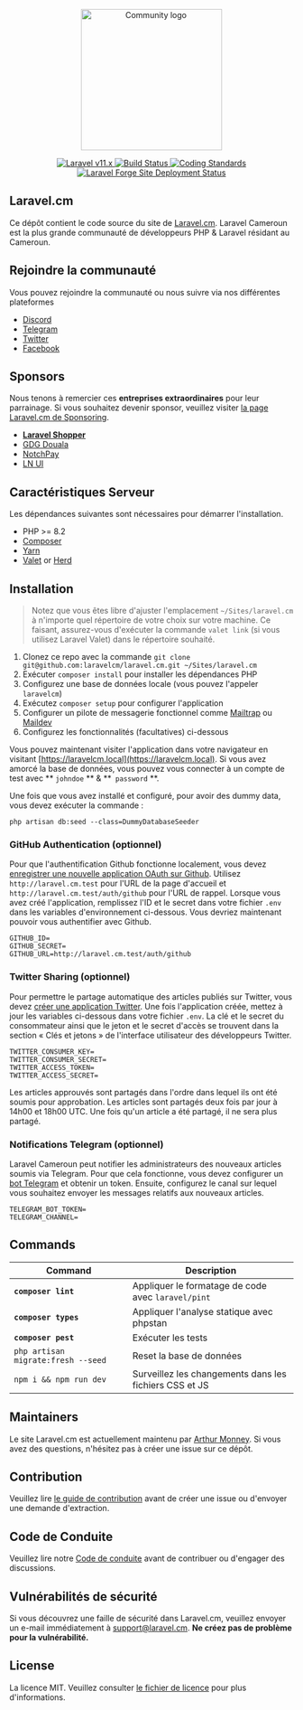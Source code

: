 <p align="center">
    <img src="./art/logo.svg" height="250" alt="Community logo" />
</p>

<p align="center">
    <a href="https://laravel.com">
        <img alt="Laravel v11.x" src="https://img.shields.io/badge/Laravel-v11.x-FF2D20">
    </a>
    <a href="https://github.com/laravelcm/laravel.cm/actions">
        <img src="https://github.com/laravelcm/laravel.cm/workflows/Tests/badge.svg" alt="Build Status" />
    </a>
    <a href="https://github.com/laravelcm/laravel.cm/actions/workflows/quality.yml">
        <img src="https://github.com/laravelcm/laravel.cm/actions/workflows/quality.yml/badge.svg" alt="Coding Standards" />
    </a>
    <a href="https://forge.laravel.com">
        <img src="https://img.shields.io/endpoint?url=https%3A%2F%2Fforge.laravel.com%2Fsite-badges%2Fb0b9e269-e85c-40eb-9b8d-cfa8197a1bb2&style=plastic" alt="Laravel Forge Site Deployment Status" />
    </a>
</p>

## Laravel.cm

Ce dépôt contient le code source du site de [Laravel.cm](https://laravel.cm). Laravel Cameroun est la plus grande communauté de 
développeurs PHP & Laravel résidant au Cameroun.

## Rejoindre la communauté

Vous pouvez rejoindre la communauté ou nous suivre via nos différentes plateformes

- [Discord](https://discord.gg/KNp6brbyVD)
- [Telegram](https://t.me/laravelcameroun)
- [Twitter](https://twitter.com/laravelcm)
- [Facebook](https://www.facebook.com/laravelcm)

## Sponsors

Nous tenons à remercier ces **entreprises extraordinaires** pour leur parrainage. Si vous souhaitez devenir sponsor, veuillez visiter <a href="https://laravel.cm/sponsors">la page Laravel.cm de Sponsoring</a>.

- **[Laravel Shopper](https://laravelshopper.dev)**
- [GDG Douala](https://gdg.community.dev/gdg-douala) 
- [NotchPay](https://notchpay.co?utm_source=laravel.cm) 
- [LN UI](https://ui.lndev.me?utm_source=laravel.cm) 

## Caractéristiques Serveur

Les dépendances suivantes sont nécessaires pour démarrer l'installation.

- PHP >= 8.2
- [Composer](https://getcomposer.org/download/)
- [Yarn](https://yarnpkg.com/getting-started/install)
- [Valet](https://laravel.com/docs/valet#installation) or [Herd](https://herd.laravel.com)

## Installation

> Notez que vous êtes libre d'ajuster l'emplacement `~/Sites/laravel.cm` à n'importe quel répertoire de votre choix sur votre machine. Ce faisant, assurez-vous d'exécuter la commande `valet link` (si vous utilisez Laravel Valet) dans le répertoire souhaité.

1. Clonez ce repo avec la commande `git clone git@github.com:laravelcm/laravel.cm.git ~/Sites/laravel.cm`
2. Exécuter `composer install` pour installer les dépendances PHP
3. Configurez une base de données locale (vous pouvez l'appeler `laravelcm`)
4. Exécutez `composer setup` pour configurer l'application
5. Configurer un pilote de messagerie fonctionnel comme [Mailtrap](https://mailtrap.io/) ou [Maildev](https://maildev.github.io/maildev/)
6. Configurez les fonctionnalités (facultatives) ci-dessous

Vous pouvez maintenant visiter l'application dans votre navigateur en visitant [https://laravelcm.local](https://laravelcm.local).
Si vous avez amorcé la base de données, vous pouvez vous connecter à un compte de test avec ** `johndoe` ** & **` password` **.

Une fois que vous avez installé et configuré, pour avoir des dummy data, vous devez exécuter la commande :

```shell
php artisan db:seed --class=DummyDatabaseSeeder
```

### GitHub Authentication (optionnel)

Pour que l'authentification Github fonctionne localement, vous devez [enregistrer une nouvelle application OAuth sur Github](https://github.com/settings/applications/new).
Utilisez `http://laravel.cm.test` pour l'URL de la page d'accueil et `http://laravel.cm.test/auth/github` pour l'URL de rappel.
Lorsque vous avez créé l'application, remplissez l'ID et le secret dans votre fichier `.env` dans les variables d'environnement ci-dessous.
Vous devriez maintenant pouvoir vous authentifier avec Github.

```shell
GITHUB_ID=
GITHUB_SECRET=
GITHUB_URL=http://laravel.cm.test/auth/github
```

### Twitter Sharing (optionnel)

Pour permettre le partage automatique des articles publiés sur Twitter, vous devez [créer une application Twitter](https://developer.twitter.com/apps/).
Une fois l'application créée, mettez à jour les variables ci-dessous dans votre fichier `.env`.
La clé et le secret du consommateur ainsi que le jeton et le secret d'accès se trouvent dans la section « Clés et jetons » de l'interface utilisateur des développeurs Twitter.

```shell
TWITTER_CONSUMER_KEY=
TWITTER_CONSUMER_SECRET=
TWITTER_ACCESS_TOKEN=
TWITTER_ACCESS_SECRET=
```

Les articles approuvés sont partagés dans l'ordre dans lequel ils ont été soumis pour approbation. Les articles sont partagés deux fois par jour à 14h00 et 18h00 UTC.
Une fois qu'un article a été partagé, il ne sera plus partagé.

### Notifications Telegram (optionnel)

Laravel Cameroun peut notifier les administrateurs des nouveaux articles soumis via Telegram. Pour que cela fonctionne, vous devez configurer un [bot Telegram](https://core.telegram.org/bots) et obtenir un token.
Ensuite, configurez le canal sur lequel vous souhaitez envoyer les messages relatifs aux nouveaux articles.

```shell
TELEGRAM_BOT_TOKEN=
TELEGRAM_CHANNEL=
```

## Commands
| Command                            | Description                                            |
|------------------------------------|--------------------------------------------------------|
| **`composer lint`**                | Appliquer le formatage de code avec `laravel/pint`     |
| **`composer types`**               | Appliquer l'analyse statique avec phpstan              |
| **`composer pest`**                | Exécuter les tests                                     |
| `php artisan migrate:fresh --seed` | Reset la base de données                               |
| `npm i && npm run dev`             | Surveillez les changements dans les fichiers CSS et JS |

## Maintainers

Le site Laravel.cm est actuellement maintenu par [Arthur Monney](https://github.com/mckenziearts). Si vous avez des questions, n'hésitez pas à créer une issue sur ce dépôt.

## Contribution

Veuillez lire [le guide de contribution](CONTRIBUTING.md) avant de créer une issue ou d'envoyer une demande d'extraction.

## Code de Conduite

Veuillez lire notre [Code de conduite](CODE_OF_CONDUCT.md) avant de contribuer ou d'engager des discussions.

## Vulnérabilités de sécurité

Si vous découvrez une faille de sécurité dans Laravel.cm, veuillez envoyer un e-mail immédiatement à [support@laravel.cm](mailto:support@laravel.cm). **Ne créez pas de problème pour la vulnérabilité.**

## License

La licence MIT. Veuillez consulter [le fichier de licence](LICENSE.md) pour plus d'informations.
